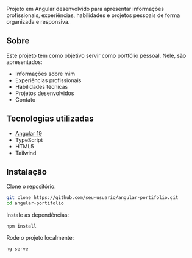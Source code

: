 Projeto em Angular desenvolvido para apresentar informações profissionais, experiências, habilidades e projetos pessoais de forma organizada e responsiva.

## Sobre

Este projeto tem como objetivo servir como portfólio pessoal. Nele, são apresentados:

- Informações sobre mim  
- Experiências profissionais  
- Habilidades técnicas  
- Projetos desenvolvidos  
- Contato  

## Tecnologias utilizadas

- [Angular 19](https://angular.io/) 
- TypeScript  
- HTML5
- Tailwind 

## Instalação

Clone o repositório:

```bash
git clone https://github.com/seu-usuario/angular-portifolio.git
cd angular-portifolio
```

Instale as dependências:
```bash
npm install
```

Rode o projeto localmente:
```bash
ng serve
```

